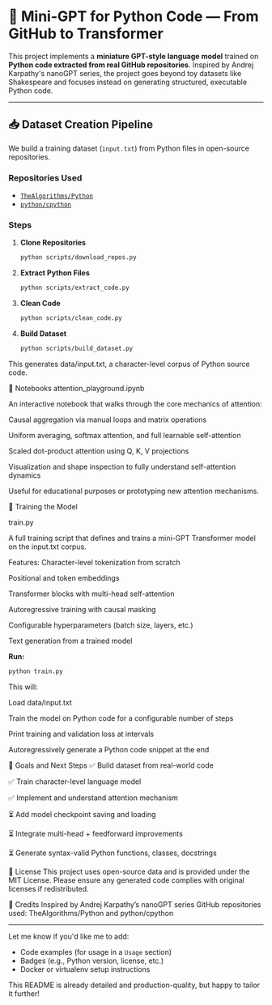 # 🧠 Mini-GPT for Python Code — From GitHub to Transformer

This project implements a **miniature GPT-style language model** trained on **Python code extracted from real GitHub repositories**. Inspired by Andrej Karpathy's nanoGPT series, the project goes beyond toy datasets like Shakespeare and focuses instead on generating structured, executable Python code.

---
## 📥 Dataset Creation Pipeline

We build a training dataset (`input.txt`) from Python files in open-source repositories.

### Repositories Used
- [`TheAlgorithms/Python`](https://github.com/TheAlgorithms/Python)
- [`python/cpython`](https://github.com/python/cpython)

### Steps

1. **Clone Repositories**
   ```bash
   python scripts/download_repos.py

2. **Extract Python Files**
   ```bash
   python scripts/extract_code.py

3. **Clean Code**
   ```bash
   python scripts/clean_code.py
   
4. **Build Dataset**
   ```bash
   python scripts/build_dataset.py

This generates data/input.txt, a character-level corpus of Python source code.

📓 Notebooks
attention_playground.ipynb

An interactive notebook that walks through the core mechanics of attention:

Causal aggregation via manual loops and matrix operations

Uniform averaging, softmax attention, and full learnable self-attention

Scaled dot-product attention using Q, K, V projections

Visualization and shape inspection to fully understand self-attention dynamics

Useful for educational purposes or prototyping new attention mechanisms.

🚀 Training the Model

   train.py

A full training script that defines and trains a mini-GPT Transformer model on the input.txt corpus.

Features:
Character-level tokenization from scratch

Positional and token embeddings

Transformer blocks with multi-head self-attention

Autoregressive training with causal masking

Configurable hyperparameters (batch size, layers, etc.)

Text generation from a trained model

**Run:**
   ```bash
   python train.py
   ```

This will:

Load data/input.txt

Train the model on Python code for a configurable number of steps

Print training and validation loss at intervals

Autoregressively generate a Python code snippet at the end

🧠 Goals and Next Steps
✅ Build dataset from real-world code

✅ Train character-level language model

✅ Implement and understand attention mechanism

⏳ Add model checkpoint saving and loading

⏳ Integrate multi-head + feedforward improvements

⏳ Generate syntax-valid Python functions, classes, docstrings

📜 License
This project uses open-source data and is provided under the MIT License. Please ensure any generated code complies with original licenses if redistributed.

🙌 Credits
Inspired by Andrej Karpathy’s nanoGPT series
GitHub repositories used: TheAlgorithms/Python and python/cpython

---

Let me know if you'd like me to add:
- Code examples (for usage in a `Usage` section)
- Badges (e.g., Python version, license, etc.)
- Docker or virtualenv setup instructions

This README is already detailed and production-quality, but happy to tailor it further!
